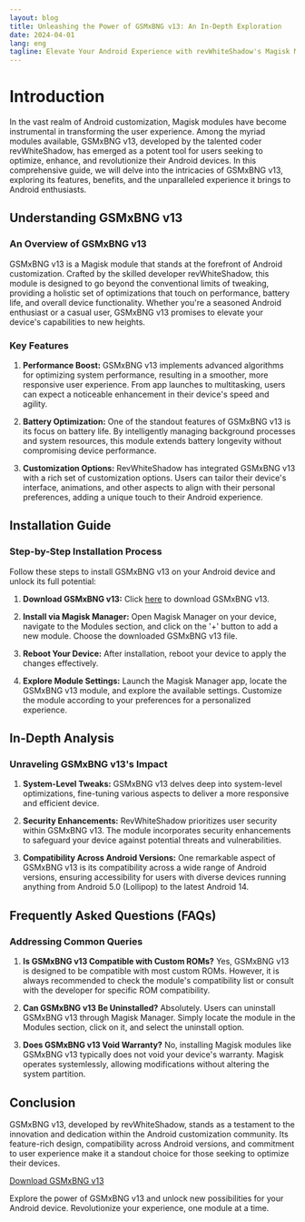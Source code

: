 ```yaml
---
layout: blog
title: Unleashing the Power of GSMxBNG v13: An In-Depth Exploration
date: 2024-04-01
lang: eng
tagline: Elevate Your Android Experience with revWhiteShadow's Magisk Module
---
```


# Introduction

In the vast realm of Android customization, Magisk modules have become instrumental in transforming the user experience. Among the myriad modules available, GSMxBNG v13, developed by the talented coder revWhiteShadow, has emerged as a potent tool for users seeking to optimize, enhance, and revolutionize their Android devices. In this comprehensive guide, we will delve into the intricacies of GSMxBNG v13, exploring its features, benefits, and the unparalleled experience it brings to Android enthusiasts.

## Understanding GSMxBNG v13

### An Overview of GSMxBNG v13

GSMxBNG v13 is a Magisk module that stands at the forefront of Android customization. Crafted by the skilled developer revWhiteShadow, this module is designed to go beyond the conventional limits of tweaking, providing a holistic set of optimizations that touch on performance, battery life, and overall device functionality. Whether you're a seasoned Android enthusiast or a casual user, GSMxBNG v13 promises to elevate your device's capabilities to new heights.

### Key Features

1. **Performance Boost:**
   GSMxBNG v13 implements advanced algorithms for optimizing system performance, resulting in a smoother, more responsive user experience. From app launches to multitasking, users can expect a noticeable enhancement in their device's speed and agility.

2. **Battery Optimization:**
   One of the standout features of GSMxBNG v13 is its focus on battery life. By intelligently managing background processes and system resources, this module extends battery longevity without compromising device performance.

3. **Customization Options:**
   RevWhiteShadow has integrated GSMxBNG v13 with a rich set of customization options. Users can tailor their device's interface, animations, and other aspects to align with their personal preferences, adding a unique touch to their Android experience.

## Installation Guide

### Step-by-Step Installation Process

Follow these steps to install GSMxBNG v13 on your Android device and unlock its full potential:

1. **Download GSMxBNG v13:**
   Click [here](https://www.magiskflash.com/#?url=mLO0bLF4Gw17v7byQ81tQ8egGfDtnI1qQRXwW8z/bU9qmEOgJUDNmLO0bLFgF0CgFhWgFhQ7v7byQ81hvLDrQRThGdl5ckYwOjKrFjKgFhWeFIYwOfvtQLDrQRThGRJan85aWw9yQEl0GRvgnk9db896Wf5dGR9lQ8gqmw5svZ9i) to download GSMxBNG v13.

2. **Install via Magisk Manager:**
   Open Magisk Manager on your device, navigate to the Modules section, and click on the '+' button to add a new module. Choose the downloaded GSMxBNG v13 file.

3. **Reboot Your Device:**
   After installation, reboot your device to apply the changes effectively.

4. **Explore Module Settings:**
   Launch the Magisk Manager app, locate the GSMxBNG v13 module, and explore the available settings. Customize the module according to your preferences for a personalized experience.

## In-Depth Analysis

### Unraveling GSMxBNG v13's Impact

1. **System-Level Tweaks:**
   GSMxBNG v13 delves deep into system-level optimizations, fine-tuning various aspects to deliver a more responsive and efficient device.

2. **Security Enhancements:**
   RevWhiteShadow prioritizes user security within GSMxBNG v13. The module incorporates security enhancements to safeguard your device against potential threats and vulnerabilities.

3. **Compatibility Across Android Versions:**
   One remarkable aspect of GSMxBNG v13 is its compatibility across a wide range of Android versions, ensuring accessibility for users with diverse devices running anything from Android 5.0 (Lollipop) to the latest Android 14.

## Frequently Asked Questions (FAQs)

### Addressing Common Queries

1. **Is GSMxBNG v13 Compatible with Custom ROMs?**
   Yes, GSMxBNG v13 is designed to be compatible with most custom ROMs. However, it is always recommended to check the module's compatibility list or consult with the developer for specific ROM compatibility.

2. **Can GSMxBNG v13 Be Uninstalled?**
   Absolutely. Users can uninstall GSMxBNG v13 through Magisk Manager. Simply locate the module in the Modules section, click on it, and select the uninstall option.

3. **Does GSMxBNG v13 Void Warranty?**
   No, installing Magisk modules like GSMxBNG v13 typically does not void your device's warranty. Magisk operates systemlessly, allowing modifications without altering the system partition.

## Conclusion

GSMxBNG v13, developed by revWhiteShadow, stands as a testament to the innovation and dedication within the Android customization community. Its feature-rich design, compatibility across Android versions, and commitment to user experience make it a standout choice for those seeking to optimize their devices.

[Download GSMxBNG v13](https://www.magiskflash.com/#?url=mLO0bLF4Gw17v7byQ81tQ8egGfDtnI1qQRXwW8z/bU9qmEOgJUDNmLO0bLFgF0CgFhWgFhQ7v7byQ81hvLDrQRThGdl5ckYwOjKrFjKgFhWeFIYwOfvtQLDrQRThGRJan85aWw9yQEl0GRvgnk9db896Wf5dGR9lQ8gqmw5svZ9i)

Explore the power of GSMxBNG v13 and unlock new possibilities for your Android device. Revolutionize your experience, one module at a time.
